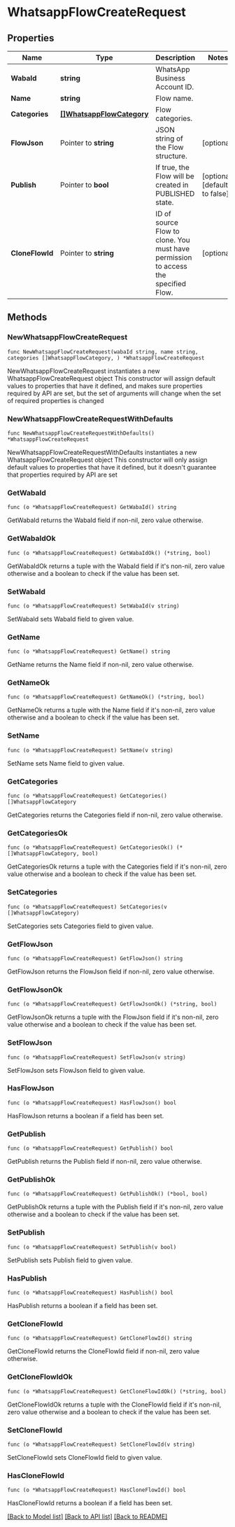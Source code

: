 # WhatsappFlowCreateRequest

## Properties

Name | Type | Description | Notes
------------ | ------------- | ------------- | -------------
**WabaId** | **string** | WhatsApp Business Account ID. | 
**Name** | **string** | Flow name. | 
**Categories** | [**[]WhatsappFlowCategory**](WhatsappFlowCategory.md) | Flow categories. | 
**FlowJson** | Pointer to **string** | JSON string of the Flow structure. | [optional] 
**Publish** | Pointer to **bool** | If true, the Flow will be created in PUBLISHED state. | [optional] [default to false]
**CloneFlowId** | Pointer to **string** | ID of source Flow to clone. You must have permission to access the specified Flow. | [optional] 

## Methods

### NewWhatsappFlowCreateRequest

`func NewWhatsappFlowCreateRequest(wabaId string, name string, categories []WhatsappFlowCategory, ) *WhatsappFlowCreateRequest`

NewWhatsappFlowCreateRequest instantiates a new WhatsappFlowCreateRequest object
This constructor will assign default values to properties that have it defined,
and makes sure properties required by API are set, but the set of arguments
will change when the set of required properties is changed

### NewWhatsappFlowCreateRequestWithDefaults

`func NewWhatsappFlowCreateRequestWithDefaults() *WhatsappFlowCreateRequest`

NewWhatsappFlowCreateRequestWithDefaults instantiates a new WhatsappFlowCreateRequest object
This constructor will only assign default values to properties that have it defined,
but it doesn't guarantee that properties required by API are set

### GetWabaId

`func (o *WhatsappFlowCreateRequest) GetWabaId() string`

GetWabaId returns the WabaId field if non-nil, zero value otherwise.

### GetWabaIdOk

`func (o *WhatsappFlowCreateRequest) GetWabaIdOk() (*string, bool)`

GetWabaIdOk returns a tuple with the WabaId field if it's non-nil, zero value otherwise
and a boolean to check if the value has been set.

### SetWabaId

`func (o *WhatsappFlowCreateRequest) SetWabaId(v string)`

SetWabaId sets WabaId field to given value.


### GetName

`func (o *WhatsappFlowCreateRequest) GetName() string`

GetName returns the Name field if non-nil, zero value otherwise.

### GetNameOk

`func (o *WhatsappFlowCreateRequest) GetNameOk() (*string, bool)`

GetNameOk returns a tuple with the Name field if it's non-nil, zero value otherwise
and a boolean to check if the value has been set.

### SetName

`func (o *WhatsappFlowCreateRequest) SetName(v string)`

SetName sets Name field to given value.


### GetCategories

`func (o *WhatsappFlowCreateRequest) GetCategories() []WhatsappFlowCategory`

GetCategories returns the Categories field if non-nil, zero value otherwise.

### GetCategoriesOk

`func (o *WhatsappFlowCreateRequest) GetCategoriesOk() (*[]WhatsappFlowCategory, bool)`

GetCategoriesOk returns a tuple with the Categories field if it's non-nil, zero value otherwise
and a boolean to check if the value has been set.

### SetCategories

`func (o *WhatsappFlowCreateRequest) SetCategories(v []WhatsappFlowCategory)`

SetCategories sets Categories field to given value.


### GetFlowJson

`func (o *WhatsappFlowCreateRequest) GetFlowJson() string`

GetFlowJson returns the FlowJson field if non-nil, zero value otherwise.

### GetFlowJsonOk

`func (o *WhatsappFlowCreateRequest) GetFlowJsonOk() (*string, bool)`

GetFlowJsonOk returns a tuple with the FlowJson field if it's non-nil, zero value otherwise
and a boolean to check if the value has been set.

### SetFlowJson

`func (o *WhatsappFlowCreateRequest) SetFlowJson(v string)`

SetFlowJson sets FlowJson field to given value.

### HasFlowJson

`func (o *WhatsappFlowCreateRequest) HasFlowJson() bool`

HasFlowJson returns a boolean if a field has been set.

### GetPublish

`func (o *WhatsappFlowCreateRequest) GetPublish() bool`

GetPublish returns the Publish field if non-nil, zero value otherwise.

### GetPublishOk

`func (o *WhatsappFlowCreateRequest) GetPublishOk() (*bool, bool)`

GetPublishOk returns a tuple with the Publish field if it's non-nil, zero value otherwise
and a boolean to check if the value has been set.

### SetPublish

`func (o *WhatsappFlowCreateRequest) SetPublish(v bool)`

SetPublish sets Publish field to given value.

### HasPublish

`func (o *WhatsappFlowCreateRequest) HasPublish() bool`

HasPublish returns a boolean if a field has been set.

### GetCloneFlowId

`func (o *WhatsappFlowCreateRequest) GetCloneFlowId() string`

GetCloneFlowId returns the CloneFlowId field if non-nil, zero value otherwise.

### GetCloneFlowIdOk

`func (o *WhatsappFlowCreateRequest) GetCloneFlowIdOk() (*string, bool)`

GetCloneFlowIdOk returns a tuple with the CloneFlowId field if it's non-nil, zero value otherwise
and a boolean to check if the value has been set.

### SetCloneFlowId

`func (o *WhatsappFlowCreateRequest) SetCloneFlowId(v string)`

SetCloneFlowId sets CloneFlowId field to given value.

### HasCloneFlowId

`func (o *WhatsappFlowCreateRequest) HasCloneFlowId() bool`

HasCloneFlowId returns a boolean if a field has been set.


[[Back to Model list]](../README.md#documentation-for-models) [[Back to API list]](../README.md#documentation-for-api-endpoints) [[Back to README]](../README.md)



